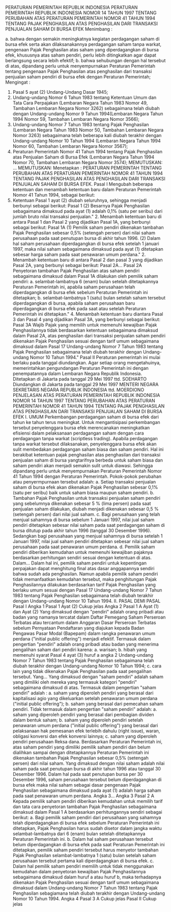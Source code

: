  PERATURAN PEMERINTAH REPUBLIK INDONESIA PERATURAN PEMERINTAH REPUBLIK INDONESIA NOMOR 14 TAHUN 1997 TENTANG PERUBAHAN ATAS PERATURAN PEMERINTAH NOMOR 41 TAHUN 1994 TENTANG PAJAK PENGHASILAN ATAS PENGHASILAN DARI TRANSAKSI PENJUALAN SAHAM DI BURSA EFEK
Menimbang :

a. bahwa dengan semakin meningkatnya kegiatan perdagangan saham di bursa efek serta akan dilaksanakannya perdagangan saham tanpa warkat, pengenaan Pajak Penghasilan atas saham yang diperdagangkan di bursa efek, khususnya atas saham pendiri, perlu lebih ditingkatkan agar dapat berlangsung secara lebih efektif;
b. bahwa sehubungan dengan hal tersebut di atas, dipandang perlu untuk menyempurnakan Peraturan Pemerintah tentang pengenaan Pajak Penghasilan atas penghasilan dari transaksi penjualan saham pendiri di bursa efek dengan Peraturan Pemerintah;
Mengingat :

1. Pasal 5 ayat (2) Undang-Undang Dasar 1945;
2. Undang-undang Nomor 6 Tahun 1983 tentang Ketentuan Umum dan Tata Cara Perpajakan (Lembaran Negara Tahun 1983 Nomor 49, Tambahan Lembaran Negara Nomor 3262) sebagaimana telah diubah dengan Undang-undang Nomor 9 Tahun 1994(Lembaran Negara Tahun 1994 Nomor 59, Tambahan Lembaran Negara Nomor 3566);
3. Undang-undang Nomor 7 Tahun 1983 tentang Pajak Penghasilan (Lembaran Negara Tahun 1983 Nomor 50, Tambahan Lembaran Negara Nomor 3263) sebagaimana telah beberapa kali diubah terakhir dengan Undang-undang Nomor 10 Tahun 1994 (Lembaran Negara Tahun 1994 Nomor 60, Tambahan Lembaran Negara Nomor 3567);
4. Peraturan Pemerintah Nomor 41 Tahun 1994 tentang Pajak Penghasilan atas Penjualan Saham di Bursa Efek (Lembaran Negara Tahun 1994 Nomor 70, Tambahan Lembaran Negara Nomor 3574);
MEMUTUSKAN:
 …
MEMUTUSKAN:
 Menetapkan : PERATURAN PEMERINTAH TENTANG PERUBAHAN ATAS PERATURAN PEMERINTAH NOMOR 41 TAHUN 1994 TENTANG PAJAK PENGHASILAN ATAS PENGHASILAN DARI TRANSAKSI PENJUALAN SAHAM DI BURSA EFEK.
Pasal I
Mengubah beberapa ketentuan dan menambah ketentuan baru dalam Peraturan Pemerintah Nomor 41 Tahun 1994, sebagai berikut:
1. Ketentuan Pasal 1 ayat (2) diubah seluruhnya, sehingga menjadi berbunyi sebagai berikut:
Pasal 1
(2) Besarnya Pajak Penghasilan sebagaimana dimaksud pada ayat (1) adalah 0,1% (satu per seribu) dari jumlah bruto nilai transaksi penjualan." 2. Menambah ketentuan baru di antara Pasal 1 dan Pasal 2 yang dijadikan Pasal 1A, yang berbunyi sebagai berikut:
Pasal 1A
(1) Pemilik saham pendiri dikenakan tambahan Pajak Penghasilan sebesar 0,5% (setengah persen) dari nilai saham perusahaan pada saat penutupan bursa di akhir tahun 1996.
(2) Dalam hal saham perusahaan diperdagangkan di bursa efek setelah 1 januari 1997, maka nilai saham sebagaimana dimaksud pada ayat (1) ditetapkan sebesar harga saham pada saat penawaran umum perdana." 2. Menambah ketentuan baru di antara Pasal 2 dan pasal 3 yang dijadikan Pasal 2A, yang berbunyi sebagai berikut: Pasal 2A…
Pasal 2A
Penyetoran tambahan Pajak Penghasilan atas saham pendiri sebagaimana dimaksud dalam Pasal 1A dilakukan oleh pemilik saham pendiri:
a. selambat-lambatnya 6 (enam) bulan setelah ditetapkannya Peraturan Pemerintah ini, apabila saham perusahaan telah diperdagangkan di bursa efek sebelum Peraturan Pemerintah ini ditetapkan;
b. selambat-lambatnya 1 (satu) bulan setelah saham tersebut diperdagangkan di bursa, apabila saham perusahaan baru diperdagangkan di bursa efek pada saat atau setelah Peraturan Pemerintah ini ditetapkan." 4. Menambah ketentuan baru diantara Pasal 3 dan Pasal 4 yang dijadikan Pasal 3A, yang berbunyi sebagai berikut:
Pasal 3A
Wajib Pajak yang memilih untuk memenuhi kewajiban Pajak Penghasilannya tidak berdasarkan ketentuan sebagaimana dimaksud dalam Pasal 2A, atas penghasilan dari transaksi penjualan saham pendiri dikenakan Pajak Penghasilan sesuai dengan tarif umum sebagaimana dimaksud dalam Pasal 17 Undang-undang Nomor 7 Tahun 1983 tentang Pajak Penghasilan sebagaimana telah diubah terakhir dengan Undang-undang Nomor 10 Tahun 1994."
Pasal II
Peraturan pemerintah ini mulai berlaku pada tanggal diundangkan.
Agar setiap orang mengetahuinya, memerintahkan pengundangan Peraturan Pemerintah ini dengan penempatannya dalam Lembaran Negara Republik Indonesia. Ditetapkan di Jakarta pada tanggal 29 Mei 1997 ttd. SOEHARTO Diundangkan di Jakarta pada tanggal 29 Mei 1997 MENTERI NEGARA SEKRETARIS NEGARA REPUBLIK INDONESIA ttd. MOERDIONO PENJELASAN ATAS PERATURAN PEMERINTAH REPUBLIK INDONESIA NOMOR 14 TAHUN 1997 TENTANG PERUBAHAN ATAS PERATURAN PEMERINTAH NOMOR 41 TAHUN 1994 TENTANG PAJAK PENGHASILAN ATAS PENGHASILAN DARI TRANSAKSI PENJUALAN SAHAM DI BURSA EFEK I. UMUM Perkembangan perdagangan saham di bursa efek dari tahun ke tahun terus meningkat. Untuk mengantisipasi perkembangan tersebut penyelenggara bursa efek merencanakan meningkatkan efisiensi dalam pelaksanaan perdagangan saham dengan cara perdagangan tanpa warkat (scriptless trading). Apabila perdagangan tanpa warkat tersebut dilaksanakan, penyelenggara bursa efek akan sulit membedakan perdagangan saham biasa dan saham pendiri. Hal ini berakibat ketentuan pajak penghasilan atas penghasilan dari transaksi penjualan saham di bursa yangtarifnya berbeda untuk saham biasa dan saham pendiri akan menjadi semakin sulit untuk diawasi. Sehingga dipandang perlu untuk menyempurnakan Peraturan Pemerintah Nomor 41 Tahun 1994 dengan Peraturan Pemerintah. Pokok-pokok perubahan atau penyermpurnaan tersebut adalah:
a. Setiap transaksi penjualan saham di bursa efek akan dikenakan Pajak Penghasilan sebesar 0,1% (satu per seribu) baik untuk saham biasa maupun saham pendiri.
b. Tambahan Pajak Penghasilan untuk transaksi penjualan saham pendiri yang sebelumnya dikenakan sebesar 5 % (lima persen) pada saat penjualan saham dilakukan, diubah menjadi dikenakan sebesar 0,5 % (setengah persen) dari nilai jual saham.
c. Bagi perusahaan yang telah menjual sahamnya di bursa sebelum 1 Januari 1997, nilai jual saham pendiri ditetapkan sebesar nilai saham pada saat perdagangan saham di bursa ditutup pada akhir tahun 1996 (tanggal 30 Desember 1996). Sedangkan bagi perusahaan yang menjual sahamnya di bursa setelah 1 Januari 1997, nilai jual saham pendiri ditetapkan sebesar nilai jual saham perusahaan pada saat penawaran umum perdana.
d. Pemilik saham pendiri diberikan kemudahan untuk memenuhi kewajiban pajaknya berdasarkan perhitungan sendiri sesuai dengan ketentuan di atas. Dalam… Dalam hal ini, pemilik saham pendiri untuk kepentingan perpajakan dapat menghitung final atas dasar anggapannya sendiri bahwa sudah ada penghasilan. Namun apabila pemilik saham pendiri tidak memanfaatkan kemudahan tersebut, maka penghitungan Pajak Penghasilannya dilakukan berdasarkan tarif Pajak Penghasilan yang berlaku umum sesuai dengan Pasal 17 Undang-undang Nomor 7 Tahun 1983 tentang Pajak Penghasilan sebagaimana telah diubah terakhir dengan Undang-undang Nomor 10 Tahun 1994. II. PASAL DEMI PASAL
Pasal I
Angka 1
Pasal 1
Ayat (2) Cukup jelas Angka 2 Pasal 1 A Ayat (1) dan Ayat (2) Yang dimaksud dengan "pendiri" adalah orang pribadi atau badan yang namanya tercatat dalam Daftar Pemegang Saham Perseroan Terbatas atau tercantum dalam Anggaran Dasar Perseroan Terbatas sebelum Pernyataan Pendaftaran yang diajukan kepada Badan Pengawas Pasar Modal (Bapepam) dalam rangka penawaran umum perdana ("initial public offering") menjadi efektif. Termasuk dalam pengertian "pendiri" adalah orang pribadi atau badan yang menerima pengalihan saham dari pendiri karena:
a. warisan;
b. hibah yang memenuhi syarat Pasal 4 ayat (3) huruf a angka 2 Undang-undang Nomor 7 Tahun 1983 tentang Pajak Penghasilan sebagaimana telah diubah terakhir dengan Undang-undang Nomor 10 Tahun 1994;
c. cara lain yang tidak dikenakan Pajak Penghasilan pada saat pengalihan tersebut. Yang… Yang dimaksud dengan "saham pendiri" adalah saham yang dimiliki oleh mereka yang termasuk kategori "pendiri" sebagaimana dimaksud di atas. Termasuk dalam pengertian "saham pendiri" adalah :
a. saham yang diperoleh pendiri yang berasal dari kapitalisasi agio yang dikeluarkan setelah penawaran umum perdana ("initial public offering");
b. saham yang berasal dari pemecahan saham pendiri. Tidak termasuk dalam pengertian "saham pendiri" adalah:
a. saham yang diperoleh pendiri yang berasal dari pembagian dividen dalam bentuk saham;
b. saham yang diperoleh pendiri setelah penawaran umum perdana ("initial public offering") yang berasal dari pelaksanaan hak pemesanan efek terlebih dahulu (right issue), waran, obligasi konversi dan efek konversi lainnya;
c. saham yang diperoleh pendiri perusahaan Reksa dana. Berdasarkan Peraturan Pemerintah ini, atas saham pendiri yang dimiliki pemilik saham pendiri dan belum dialihkan sampai dengan ditetapkannya Peraturan Pemerintah ini dikenakan tambahan Pajak Penghasilan sebesar 0,5% (setengah persen) dari nilai saham. Yang dimaksud dengan nilai saham adalah nilai saham pada saat penutupan bursa di akhir tahun 1996 atau tanggal 30 Desember 1996. Dalam hal pada saat penutupan bursa per 30 Desember 1996, saham perusahaan tersebut belum diperdagangkan di bursa efek maka nilai saham sebagai dasar pengenaan Pajak Penghasilan sebagaimana dimaksud pada ayat (1) adalah harga saham pada saat penawaran umum perdana. Angka 3… Angka 3 Pasal 2 A Kepada pemilik saham pendiri diberikan kemudahan untuk memilih tarif dan tata cara penyetoran tambahan Pajak Penghasilan sebagaimana dimaksud dalam Pasal 1 A berdasarkan perhitungannya sendiri sebagai berikut:
a. Bagi pemilik saham pendiri dari perusahaan yang sahamnya telah diperdagangkan di bursa efek sebelum Peraturan Pemerintah ini ditetapkan, Pajak Penghasilan harus sudah disetor dalam jangka waktu selambat-lambatnya dari 6 (enam) bulan setelah ditetapkannya Peraturan Pemerintah ini.
b. Dalam hal saham perusahaan tersebut belum diperdagangkan di bursa efek pada saat Peraturan Pemerintah ini ditetapkan, pemilik saham pendiri tersebut harus menyetor tambahan Pajak Penghasilan selambat-lambatnya 1 (satu) bulan setelah saham perusahaan tersebut pertama kali diperdagangkan di bursa efek.
c. Dalam hal pemilik saham pendiri memilih untuk tidak menggunakan kemudahan dalam penyetoran kewajiban Pajak Penghasilannya sebagaimana dimaksud dalam huruf a atau huruf b, maka terhadapnya dikenakan Pajak Penghasilan sesuai dengan tarif umum sebagaimana dimaksud dalam Undang-undang Nomor 7 Tahun 1983 tentang Pajak Penghasilan sebagiamana telah diubah terakhir dengan Undang-undang Nomor 10 Tahun 1994. Angka 4 Pasal 3 A Cukup jelas
Pasal II
Cukup jelas